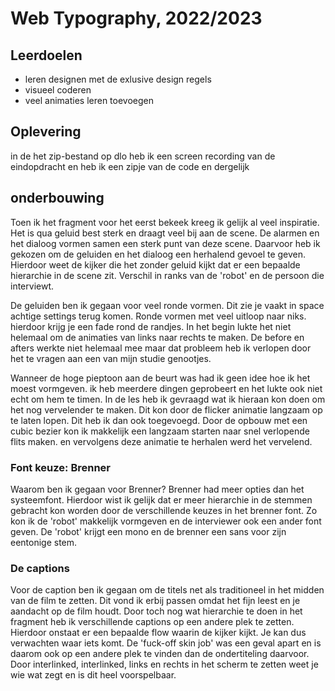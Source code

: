 # Web Typography, 2022/2023


## Leerdoelen

- leren designen met de exlusive design regels
- visueel coderen
- veel animaties leren toevoegen

## Oplevering

in de het zip-bestand op dlo heb ik een screen recording van de eindopdracht en heb ik een zipje van de code en dergelijk

## onderbouwing

Toen ik het fragment voor het eerst bekeek kreeg ik gelijk al veel inspiratie. Het is qua geluid best sterk en draagt veel bij aan de scene. De alarmen en het dialoog vormen samen een sterk punt van deze scene. Daarvoor heb ik gekozen om de geluiden en het dialoog een herhalend gevoel te geven. Hierdoor weet de kijker die het zonder geluid kijkt dat er een bepaalde hierarchie in de scene zit. Verschil in ranks van de 'robot' en de persoon die interviewt. 

De geluiden ben ik gegaan voor veel ronde vormen. Dit zie je vaakt in space achtige settings terug komen. Ronde vormen met veel uitloop naar niks. hierdoor krijg je een fade rond de randjes. In het begin lukte het niet helemaal om de animaties van links naar rechts te maken. De before en afters werkte niet helemaal mee maar dat probleem heb ik verlopen door het te vragen aan een van mijn studie genootjes. 

Wanneer de hoge pieptoon aan de beurt was had ik geen idee hoe ik het moest vormgeven. ik heb meerdere dingen geprobeert en het lukte ook niet echt om hem te timen. In de les heb ik gevraagd wat ik hieraan kon doen om het nog vervelender te maken. Dit kon door de flicker animatie langzaam op te laten lopen. Dit heb ik dan ook toegevoegd. Door de opbouw met een cubic bezier kon ik makkelijk een langzaam starten naar snel verlopende flits maken. en vervolgens deze animatie te herhalen werd het vervelend.

### Font keuze: Brenner

Waarom ben ik gegaan voor Brenner? Brenner had meer opties dan het systeemfont. Hierdoor wist ik gelijk dat er meer hierarchie in de stemmen gebracht kon worden door de verschillende keuzes in het brenner font. Zo kon ik de 'robot' makkelijk vormgeven en de interviewer ook een ander font geven. De 'robot' krijgt een mono en de brenner een sans voor zijn eentonige stem. 

### De captions

Voor de caption ben ik gegaan om de titels net als traditioneel in het midden van de film te zetten. Dit vond ik erbij passen omdat het fijn leest en je aandacht op de film houdt. Door toch nog wat hierarchie te doen in het fragment heb ik verschillende captions op een andere plek te zetten. Hierdoor onstaat er een bepaalde flow waarin de kijker kijkt. Je kan dus verwachten waar iets komt. De 'fuck-off skin job' was een geval apart en is daarom ook op een andere plek te vinden dan de ondertiteling daarvoor. Door interlinked, interlinked, links en rechts in het scherm te zetten weet je wie wat zegt en is dit heel voorspelbaar.


